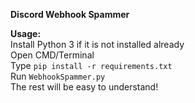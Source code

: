 **Discord Webhook Spammer**

**Usage:** <br />
Install Python 3 if it is not installed already <br />
Open CMD/Terminal <br />
Type `pip install -r requirements.txt` <br />
Run `WebhookSpammer.py` <br />
The rest will be easy to understand!

